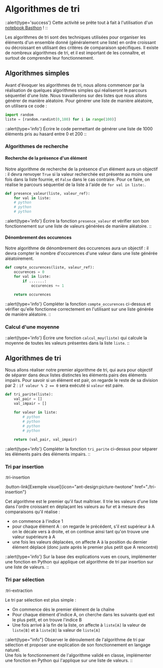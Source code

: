 # Algorithmes de tri

::alert{type='success'}
Cette activité se prête tout à fait à l'utilisation d'un [notebook Basthon](https://notebook.basthon.fr/) !
::

Les algorithmes de tri sont des techniques utilisées pour organiser les éléments d'un ensemble donné (généralement une liste) en ordre croissant ou décroissant en utilisant des critères de comparaison spécifiques. Il existe de nombreux algorithmes de tri, et il est important de les connaître, et surtout de comprendre leur fonctionnement.

## Algorithmes simples
Avant d'évoquer les algorithmes de tri, nous allons commencer par la réalisation de quelques algorithmes simples qui réaliseront le parcours séquentiel d'une liste. Nous travaillerons sur des listes que nous allons générer de manière aléatoire. Pour générer une liste de manière aléatoire, on utilisera ce code :

```py
import random
liste = [random.randint(0,100) for i in range(100)]
```

::alert{type='info'}
Écrire le code permettant de générer une liste de 1000 éléments pris au hasard entre 0 et 200
::

### Algorithmes de recherche
#### Recherche de la présence d'un élément
Notre algorithme de recherche de la présence d'un élément aura un objectif : il devra renvoyer `True` si la valeur recherchée est présente au moins une fois dans la liste fournie, et `False` dans le cas contraire.  Pour ce faire, on réalise le parcours séquentiel de la liste à l'aide de `for val in liste:`.

```py
def presence_valeur(liste, valeur_ref):
    for val in liste:
    # python
    # python
    # python
```

::alert{type='info'}
Écrire la fonction `presence_valeur` et vérifier son bon fonctionnement sur une liste de valeurs générées de manière aléatoire.
::

#### Dénombrement des occurences
Notre algorithme de dénombrement des occurences aura un objectif : il devra compter le nombre d'occurences d'une valeur dans une liste générée aléatoirement.

```py
def compte_occurences(liste, valeur_ref):
    occurences = 0
    for val in liste:
        if .......:
            occurences += 1
    
    return occurences
```

::alert{type='info'}
Compléter la fonction `compte_occurences` ci-dessus et vérifier qu'elle fonctionne correctement en l'utilisant sur une liste générée de manière aléatoire.
::

### Calcul d'une moyenne
::alert{type='info'}
Écrire une fonction `calcul_moy(liste)` qui calcule la moyenne de toutes les valeurs présentes dans la liste `liste`.
::

## Algorithmes de tri
Nous allons réaliser notre premier algorithme de tri, qui aura pour objectif de séparer dans deux listes distinctes les éléments pairs des éléments impairs. Pour savoir si un élément est pair, on regarde le reste de sa division par 2 : `if valeur % 2 == 0` sera exécuté si `valeur` est paire.

```py
def tri_parite(liste):
    val_pair = []
    val_impair = []

    for valeur in liste:
        # python
        # python
        # python
        # python
    
    return (val_pair, val_impair)
```

::alert{type='info'}
Compléter la fonction `tri_parite` ci-dessus pour séparer les éléments pairs des éléments impairs.
::

### Tri par insertion
:tri-insertion  

:button-link[Exemple visuel]{icon="ant-design:picture-twotone" href="./tri-insertion"}

Cet algorithme est le premier qu'il faut maîtriser. Il trie les valeurs d'une liste dans l'ordre croissant en déplaçant les valeurs au fur et à mesure des comparaisons qu'il réalise :

- on commence à l'indice 1
- pour chaque élément A : on regarde le précédent, s'il est supérieur à A on le décale vers à droite, et on continue ainsi tant qu'on trouve une valeur supérieure à A
- une fois les valeurs déplacées, on affecte A à la position du dernier élément déplacé (donc juste après le premier plus petit que A rencontré)


::alert{type='info'}
Sur la base des explications vues en cours, implémenter une fonction en Python qui applique cet algorithme de tri par insertion sur une liste de valeurs.
::

### Tri par sélection
:tri-extraction

Le tri par sélection est plus simple :
- On commence dès le premier élément de la chaîne
- Pour chaque élément d'indice A, on cherche dans les suivants quel est le plus petit, et on trouve l'indice B
- Une fois arrivé à la fin de la liste, on affecte à `liste[A]` la valeur de `liste[B]` et à `liste[B]` la valeur de `liste[A]`

::alert{type="info"}
Observer le déroulement de l'algorithme de tri par sélection et proposer une explication de son fonctionnement en langage naturel.  
Une fois le fonctionnement de l'algorithme validé en classe, implémenter une fonction en Python qui l'applique sur une liste de valeurs.
::

